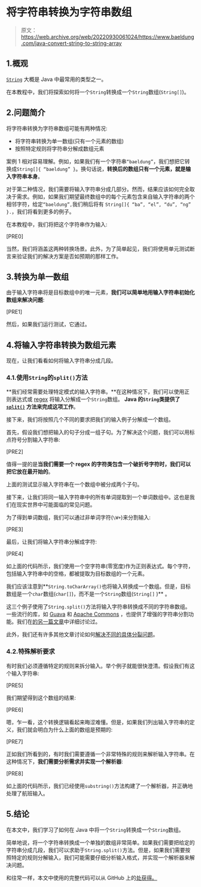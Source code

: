 # 将字符串转换为字符串数组

> 原文：<https://web.archive.org/web/20220930061024/https://www.baeldung.com/java-convert-string-to-string-array>

## 1.概观

[`String`](/web/20221106080037/https://www.baeldung.com/java-string) 大概是 Java 中最常用的类型之一。

在本教程中，我们将探索如何将一个`String`转换成一个`String`数组(`String[]`)。

## 2.问题简介

将字符串转换为字符串数组可能有两种情况:

*   将字符串转换为单一数组(只有一个元素的数组)
*   按照特定规则将字符串分解成数组元素

案例 1 相对容易理解。例如，如果我们有一个字符串`“baeldung”`，我们想把它转换成`String[]{ “baeldung” }`。换句话说，**转换后的数组只有一个元素，就是输入字符串本身**。

对于第二种情况，我们需要将输入字符串分成几部分。然而，结果应该如何完全取决于需求。例如，如果我们期望最终数组中的每个元素包含来自输入字符串的两个相邻字符，给定`“baeldung”,`我们稍后将有 `String[]{ “ba”, “el”, “du”, “ng” }.`，我们将看到更多的例子。

在本教程中，我们将把这个字符串作为输入:

[PRE0]

当然，我们将涵盖这两种转换场景。此外，为了简单起见，我们将使用单元测试断言来验证我们的解决方案是否如预期的那样工作。

## 3.转换为单一数组

由于输入字符串将是目标数组中的唯一元素，**我们可以简单地用输入字符串初始化数组来解决问题**:

[PRE1]

然后，如果我们运行测试，它通过。

## 4.将输入字符串转换为数组元素

现在，让我们看看如何将输入字符串分成几段。

### 4.1.使用`String`的`split()`方法

**我们经常需要处理特定模式的输入字符串。**在这种情况下，我们可以使用正则表达式或 [regex](/web/20221106080037/https://www.baeldung.com/regular-expressions-java) 将输入分解成一个`String`数组。 **Java 的`String`类提供了 [`split()`](/web/20221106080037/https://www.baeldung.com/string/split) 方法来完成这项工作**。

接下来，我们将按照几个不同的要求把我们的输入例子分解成一个数组。

首先，假设我们想把输入的句子分成一组子句。为了解决这个问题，我们可以用标点符号分割输入字符串:

[PRE2]

值得一提的是**当我们需要一个 regex 的字符类包含一个破折号字符时，我们可以把它放在最开始的**。

上面的测试显示输入字符串在一个数组中被分成两个子句。

接下来，让我们将同一输入字符串中的所有单词提取到一个单词数组中。这也是我们在现实世界中可能面临的常见问题。

为了得到单词数组，我们可以通过非单词字符(`\W+`)来分割输入:

[PRE3]

最后，让我们将输入字符串分解成字符:

[PRE4]

如上面的代码所示，我们使用一个空字符串(零宽度)作为正则表达式。每个字符，包括输入字符串中的空格，都被提取为目标数组的一个元素。

我们应该注意到**`String.toCharArray()`也将输入转换成一个数组。但是，目标数组是一个`char`数组(`char[]`)，而不是一个`String`数组(`String[]` )** 。

这三个例子使用了`String.split()`方法将输入字符串转换成不同的字符串数组。一些流行的库，如 [Guava](/web/20221106080037/https://www.baeldung.com/guava-guide) 和 [Apache Commons](/web/20221106080037/https://www.baeldung.com/java-commons-lang-3) ，也提供了增强的字符串分割功能。我们在[的另一篇文章](/web/20221106080037/https://www.baeldung.com/java-split-string)中详细讨论过。

此外，我们还有许多其他文章讨论如何[解决不同的具体分裂问题](/web/20221106080037/https://www.baeldung.com/?s=split+string)。

### 4.2.特殊解析要求

有时我们必须遵循特定的规则来拆分输入。举个例子就能很快澄清。假设我们有这个输入字符串:

[PRE5]

我们期望得到这个数组的结果:

[PRE6]

嗯，乍一看，这个转换逻辑看起来晦涩难懂。但是，如果我们列出输入字符串的定义，我们就会明白为什么上面的数组是预期的:

[PRE7]

正如我们所看到的，有时我们需要遵循一个非常特殊的规则来解析输入字符串。在这种情况下，**我们需要分析需求并实现一个解析器**:

[PRE8]

如上面的代码所示，我们已经使用`substring()`方法构建了一个解析器，并正确地处理了航班输入。

## 5.结论

在本文中，我们学习了如何在 Java 中将一个`String`转换成一个`String`数组。

简单地说，将一个字符串转换成一个单独的数组非常简单。如果我们需要把给定的字符串分成几段，我们可以求助于`String.split()`方法。但是，如果我们需要按照特定的规则分解输入，我们可能需要仔细分析输入格式，并实现一个解析器来解决问题。

和往常一样，本文中使用的完整代码可以从 GitHub 上的[处获得。](https://web.archive.org/web/20221106080037/https://github.com/eugenp/tutorials/tree/master/core-java-modules/core-java-string-operations-5)